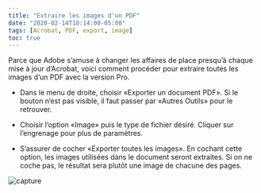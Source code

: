 ```yaml
---
title: "Extraire les images d'un PDF"
date: "2020-02-14T10:14:00-05:00"
tags: [Acrobat, PDF, export, image]
toc: true
---
```


Parce que Adobe s’amuse à changer les affaires de place presqu’à chaque mise à jour d’Acrobat, voici comment procéder pour extraire toutes les images d’un PDF avec la version Pro.

- Dans le menu de droite, choisir «Exporter un document PDF». Si le bouton n’est pas visible, il faut passer par «Autres Outils» pour le retrouver.

- Choisir l’option «Image» puis le type de fichier désiré. Cliquer sur l’engrenage pour plus de paramètres.

- S’assurer de cocher «Exporter toutes les images». En cochant cette option, les images utilisées dans le document seront extraites. Si on ne coche pas, le résultat sera plutôt une image de chacune des pages.

![capture](/images/1nfograph3/acrobat-extraire-images.png)
